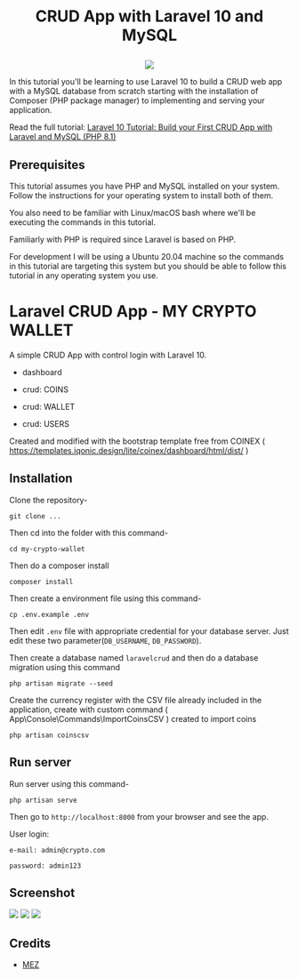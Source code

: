 # <p align="center"><b>CRUD App with Laravel 10 and MySQL</b></p>

<p align="center"><img src="https://laravel.com/assets/img/components/logo-laravel.svg"></p>

In this tutorial you'll be learning to use Laravel 10 to build a CRUD web app with a MySQL database from scratch starting with the installation of Composer (PHP package manager) to implementing and serving your application.

Read the full tutorial: [Laravel 10 Tutorial: Build your First CRUD App with Laravel and MySQL (PHP 8.1)](https://www.techiediaries.com/php-laravel-crud-mysql-tutorial/)

## Prerequisites

This tutorial assumes you have PHP and MySQL installed on your system. Follow the instructions for your operating system to install both of them.

You also need to be familiar with Linux/macOS bash where we'll be executing the commands in this tutorial.

Familiarly with PHP is required since Laravel is based on PHP.

For development I will be using a Ubuntu 20.04 machine so the commands in this tutorial are targeting this system but you should be able to follow this tutorial in any operating system you use.

# Laravel CRUD App - MY CRYPTO WALLET

A simple CRUD App with control login with Laravel 10.

- dashboard

- crud: COINS

- crud: WALLET

- crud: USERS

Created and modified with the bootstrap template free from COINEX ( https://templates.iqonic.design/lite/coinex/dashboard/html/dist/ )

## Installation

Clone the repository-
```
git clone ...
```

Then cd into the folder with this command-
``` 
cd my-crypto-wallet
```

Then do a composer install
```
composer install
```

Then create a environment file using this command-
```
cp .env.example .env
```

Then edit `.env` file with appropriate credential for your database server. Just edit these two parameter(`DB_USERNAME`, `DB_PASSWORD`).

Then create a database named `laravelcrud` and then do a database migration using this command
```
php artisan migrate --seed
```

Create the currency register with the CSV file already included in the application, create with custom command ( App\Console\Commands\ImportCoinsCSV ) created to import coins
```
php artisan coinscsv
```

## Run server

Run server using this command-
```
php artisan serve
```

Then go to `http://localhost:8000` from your browser and see the app.

User login:
```
e-mail: admin@crypto.com

password: admin123
```

## Screenshot

![](https://thumbs2.imgbox.com/77/68/6FgEewZ2_t.png)
![](https://thumbs2.imgbox.com/86/3e/w7o7Cluy_t.png)
![](https://thumbs2.imgbox.com/66/7f/1ecH4Em5_t.png)

## Credits

- [MEZ](https://github.com/marcioezani)
